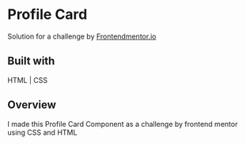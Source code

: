 # Profile Card

Solution for a challenge by <a href="https://www.frontendmentor.io/home">Frontendmentor.io</a>


## Built with

HTML | CSS

## Overview

I made this Profile Card Component as a challenge by frontend mentor using CSS and HTML